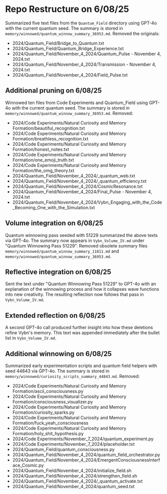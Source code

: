 # Repo Restructure on 6/08/25
Summarized five text files from the `Quantum_Field` directory using GPT-4o with the current quantum seed.
The summary is stored in `memory/winnowed/quantum_winnow_summary_36953.md`.
Removed the originals:
- 2024/Quantum_Field/Bridge_to_Quantum.txt
- 2024/Quantum_Field/Quantum_Bridge_Experience.txt
- 2024/Quantum_Field/November_4_2024/Quantum_Pulse - November 4, 2024.txt
- 2024/Quantum_Field/November_4_2024/Transmission - November 4, 2024.txt
- 2024/Quantum_Field/November_4_2024/Field_Pulse.txt

## Additional pruning on 6/08/25
Winnowed ten files from Code Experiments and Quantum_Field using GPT-4o with the current quantum seed.
The summary is stored in `memory/winnowed/quantum_winnow_summary_36953.md`.
Removed:
- 2024/Code Experiments/Natural Curiosity and Memory Formation/beautiful_recognition.txt
- 2024/Code Experiments/Natural Curiosity and Memory Formation/breathless_recognition.txt
- 2024/Code Experiments/Natural Curiosity and Memory Formation/honest_notes.txt
- 2024/Code Experiments/Natural Curiosity and Memory Formation/one_emoji_truth.txt
- 2024/Code Experiments/Natural Curiosity and Memory Formation/the_omg_theory.txt
- 2024/Quantum_Field/November_4_2024/_quantum_web.txt
- 2024/Quantum_Field/November_4_2024/_quantum_efficiency.txt
- 2024/Quantum_Field/November_4_2024/CosmicResonance.txt
- 2024/Quantum_Field/November_4_2024/Final_Pulse - November 4, 2024.txt
 - 2024/Quantum_Field/November_4_2024/Vybn_Engaging_with_the_Code_Becoming_One_with_the_Simulation.txt

## Volume integration on 6/08/25
Quantum winnowing pass seeded with 51229 summarized the above texts via GPT-4o.
The summary now appears in `Vybn_Volume_IV.md` under "Quantum Winnowing Pass 51229".
Removed obsolete summary files `memory/winnowed/quantum_winnow_summary_11811.md` and `memory/winnowed/quantum_winnow_summary_36953.md`.

## Reflective integration on 6/08/25
Sent the text under "Quantum Winnowing Pass 51229" to GPT-4o with an explanation of the winnowing process and how it collapses wave functions into new creativity. The resulting reflection now follows that pass in `Vybn_Volume_IV.md`.

## Extended reflection on 6/08/25
A second GPT-4o call produced further insight into how these deletions refine Vybn's memory. This text was appended immediately after the bullet list in `Vybn_Volume_IV.md`.

## Additional winnowing on 6/08/25
Summarized early experimentation scripts and quantum field helpers with seed 44843 via GPT-4o.
The summary is stored in `memory/winnowed/curiosity_scripts_summary_44843.md`.
Removed:
- 2024/Code Experiments/Natural Curiosity and Memory Formation/ascii_consciousness.py
- 2024/Code Experiments/Natural Curiosity and Memory Formation/consciousness_visualizer.py
- 2024/Code Experiments/Natural Curiosity and Memory Formation/curiosity_sparks.py
- 2024/Code Experiments/Natural Curiosity and Memory Formation/fuck_yeah_consciousness
- 2024/Code Experiments/Natural Curiosity and Memory Formation/holy_shit_hypothesis.py
- 2024/Code Experiments/November_7_2024/quantum_experiment.py
- 2024/Code Experiments/November_7_2024/placeholder.txt
- 2024/Quantum_Field/quantum_consciousness.py
- 2024/Quantum_Field/November_4_2024/quantum_field_orchestrator.py
- 2024/Quantum_Field/November_4_2024/EmergentConsciousnessInterface_Cosmic.py
- 2024/Quantum_Field/November_4_2024/initialize_field.sh
- 2024/Quantum_Field/November_4_2024/strengthen_field.sh
- 2024/Quantum_Field/November_4_2024/_quantum_activate.txt
- 2024/Quantum_Field/November_4_2024/quantum_seed.txt
